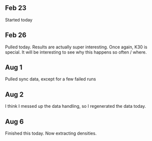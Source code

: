 ## Feb 23

Started today

## Feb 26

Pulled today. Results are actually super interesting. Once again, K30 is special. It will be interesting to see why this happens so often / where.

## Aug 1

Pulled sync data, except for a few failed runs

## Aug 2

I think I messed up the data handling, so I regenerated the data today.

## Aug 6

Finished this today. Now extracting densities.